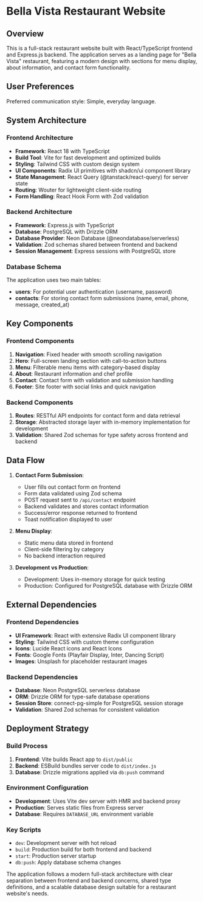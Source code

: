 # Bella Vista Restaurant Website

## Overview

This is a full-stack restaurant website built with React/TypeScript frontend and Express.js backend. The application serves as a landing page for "Bella Vista" restaurant, featuring a modern design with sections for menu display, about information, and contact form functionality.

## User Preferences

Preferred communication style: Simple, everyday language.

## System Architecture

### Frontend Architecture
- **Framework**: React 18 with TypeScript
- **Build Tool**: Vite for fast development and optimized builds
- **Styling**: Tailwind CSS with custom design system
- **UI Components**: Radix UI primitives with shadcn/ui component library
- **State Management**: React Query (@tanstack/react-query) for server state
- **Routing**: Wouter for lightweight client-side routing
- **Form Handling**: React Hook Form with Zod validation

### Backend Architecture
- **Framework**: Express.js with TypeScript
- **Database**: PostgreSQL with Drizzle ORM
- **Database Provider**: Neon Database (@neondatabase/serverless)
- **Validation**: Zod schemas shared between frontend and backend
- **Session Management**: Express sessions with PostgreSQL store

### Database Schema
The application uses two main tables:
- **users**: For potential user authentication (username, password)
- **contacts**: For storing contact form submissions (name, email, phone, message, created_at)

## Key Components

### Frontend Components
1. **Navigation**: Fixed header with smooth scrolling navigation
2. **Hero**: Full-screen landing section with call-to-action buttons
3. **Menu**: Filterable menu items with category-based display
4. **About**: Restaurant information and chef profile
5. **Contact**: Contact form with validation and submission handling
6. **Footer**: Site footer with social links and quick navigation

### Backend Components
1. **Routes**: RESTful API endpoints for contact form and data retrieval
2. **Storage**: Abstracted storage layer with in-memory implementation for development
3. **Validation**: Shared Zod schemas for type safety across frontend and backend

## Data Flow

1. **Contact Form Submission**:
   - User fills out contact form on frontend
   - Form data validated using Zod schema
   - POST request sent to `/api/contact` endpoint
   - Backend validates and stores contact information
   - Success/error response returned to frontend
   - Toast notification displayed to user

2. **Menu Display**:
   - Static menu data stored in frontend
   - Client-side filtering by category
   - No backend interaction required

3. **Development vs Production**:
   - Development: Uses in-memory storage for quick testing
   - Production: Configured for PostgreSQL database with Drizzle ORM

## External Dependencies

### Frontend Dependencies
- **UI Framework**: React with extensive Radix UI component library
- **Styling**: Tailwind CSS with custom theme configuration
- **Icons**: Lucide React icons and React Icons
- **Fonts**: Google Fonts (Playfair Display, Inter, Dancing Script)
- **Images**: Unsplash for placeholder restaurant images

### Backend Dependencies
- **Database**: Neon PostgreSQL serverless database
- **ORM**: Drizzle ORM for type-safe database operations
- **Session Store**: connect-pg-simple for PostgreSQL session storage
- **Validation**: Shared Zod schemas for consistent validation

## Deployment Strategy

### Build Process
1. **Frontend**: Vite builds React app to `dist/public`
2. **Backend**: ESBuild bundles server code to `dist/index.js`
3. **Database**: Drizzle migrations applied via `db:push` command

### Environment Configuration
- **Development**: Uses Vite dev server with HMR and backend proxy
- **Production**: Serves static files from Express server
- **Database**: Requires `DATABASE_URL` environment variable

### Key Scripts
- `dev`: Development server with hot reload
- `build`: Production build for both frontend and backend
- `start`: Production server startup
- `db:push`: Apply database schema changes

The application follows a modern full-stack architecture with clear separation between frontend and backend concerns, shared type definitions, and a scalable database design suitable for a restaurant website's needs.
